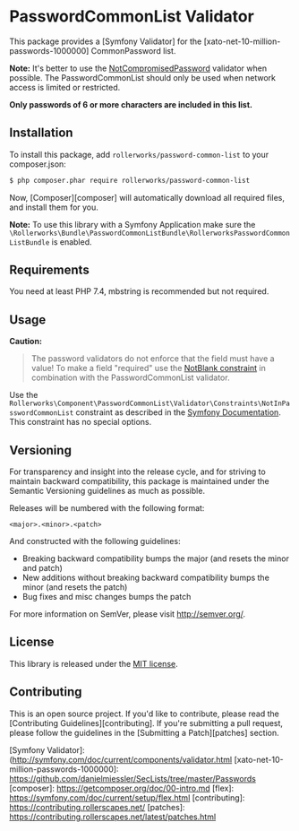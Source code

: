 PasswordCommonList Validator
============================

This package provides a [Symfony Validator] for the [xato-net-10-million-passwords-1000000] CommonPassword list.

**Note:** It's better to use the [NotCompromisedPassword](https://symfony.com/doc/current/reference/constraints/NotCompromisedPassword.html#notcompromisedpassword)
validator when possible. The PasswordCommonList should only be used when network access is limited or restricted.

**Only passwords of 6 or more characters are included in this list.**

## Installation

To install this package, add `rollerworks/password-common-list` to your composer.json:

```bash
$ php composer.phar require rollerworks/password-common-list
```

Now, [Composer][composer] will automatically download all required files,
and install them for you.

**Note:** To use this library with a Symfony Application make sure the
`\Rollerworks\Bundle\PasswordCommonListBundle\RollerworksPasswordCommonListBundle` is enabled.

## Requirements

You need at least PHP 7.4, mbstring is recommended but not required.

## Usage

**Caution:**

> The password validators do not enforce that the field must have a value!
> To make a field "required" use the [NotBlank constraint](http://symfony.com/doc/current/reference/constraints/NotBlank.html)
> in combination with the PasswordCommonList validator.

Use the `Rollerworks\Component\PasswordCommonList\Validator\Constraints\NotInPasswordCommonList` constraint as
described in the [Symfony Documentation](https://symfony.com/doc/current/validation.html). This constraint has no special options.

## Versioning

For transparency and insight into the release cycle, and for striving
to maintain backward compatibility, this package is maintained under
the Semantic Versioning guidelines as much as possible.

Releases will be numbered with the following format:

`<major>.<minor>.<patch>`

And constructed with the following guidelines:

* Breaking backward compatibility bumps the major (and resets the minor and patch)
* New additions without breaking backward compatibility bumps the minor (and resets the patch)
* Bug fixes and misc changes bumps the patch

For more information on SemVer, please visit <http://semver.org/>.

## License

This library is released under the [MIT license](LICENSE).

## Contributing

This is an open source project. If you'd like to contribute,
please read the [Contributing Guidelines][contributing]. If you're submitting
a pull request, please follow the guidelines in the [Submitting a Patch][patches] section.

[Symfony Validator]: (http://symfony.com/doc/current/components/validator.html
[xato-net-10-million-passwords-1000000]: https://github.com/danielmiessler/SecLists/tree/master/Passwords
[composer]: https://getcomposer.org/doc/00-intro.md
[flex]: https://symfony.com/doc/current/setup/flex.html
[contributing]: https://contributing.rollerscapes.net/
[patches]: https://contributing.rollerscapes.net/latest/patches.html
